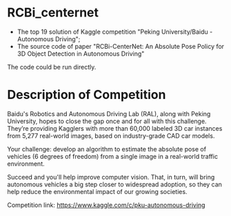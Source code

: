 # RCBi_centernet
- The top 19 solution of Kaggle competition "Peking University/Baidu - Autonomous Driving";
- The source code of paper "RCBi-CenterNet: An Absolute Pose Policy for 3D Object Detection in Autonomous Driving"

The code could be run directly.

# Description of Competition
Baidu's Robotics and Autonomous Driving Lab (RAL), along with Peking University, hopes to close the gap once and for all with this challenge. They’re providing Kagglers with more than 60,000 labeled 3D car instances from 5,277 real-world images, based on industry-grade CAD car models.

Your challenge: develop an algorithm to estimate the absolute pose of vehicles (6 degrees of freedom) from a single image in a real-world traffic environment.

Succeed and you'll help improve computer vision. That, in turn, will bring autonomous vehicles a big step closer to widespread adoption, so they can help reduce the environmental impact of our growing societies.

Competition link: https://www.kaggle.com/c/pku-autonomous-driving
